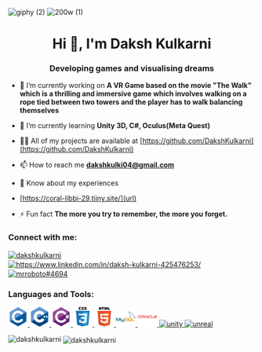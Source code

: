 ![giphy (2)](https://github.com/DakshKulkarni/DakshKulkarni/assets/115560064/17ab7052-94c7-4c54-9866-e118a4eb2f5f)
![200w (1)](https://github.com/DakshKulkarni/DakshKulkarni/assets/115560064/929bff9c-77a7-4a85-ab83-d06ea4c29437)

<h1 align="center">Hi 👋, I'm Daksh Kulkarni</h1>
<h3 align="center">Developing games and visualising dreams</h3>


- 🔭 I’m currently working on **A VR Game based on the movie "The Walk" which is a thrilling and immersive game which involves walking on a rope tied between two towers and the player has to walk balancing themselves**

- 🌱 I’m currently learning **Unity 3D, C#, Oculus(Meta Quest)**

- 👨‍💻 All of my projects are available at [https://github.com/DakshKulkarni](https://github.com/DakshKulkarni)

- 📫 How to reach me **dakshkulki04@gmail.com**

- 📄 Know about my experiences
- [https://coral-libbi-29.tiiny.site/](url)

- ⚡ Fun fact **The more you try to remember, the more you forget.**

<h3 align="left">Connect with me:</h3>
<p align="left">
<a href="https://twitter.com/dakshkulkarni" target="blank"><img align="center" src="https://raw.githubusercontent.com/rahuldkjain/github-profile-readme-generator/master/src/images/icons/Social/twitter.svg" alt="dakshkulkarni" height="30" width="40" /></a>
<a href="https://linkedin.com/in/https://www.linkedin.com/in/daksh-kulkarni-425476253/" target="blank"><img align="center" src="https://raw.githubusercontent.com/rahuldkjain/github-profile-readme-generator/master/src/images/icons/Social/linked-in-alt.svg" alt="https://www.linkedin.com/in/daksh-kulkarni-425476253/" height="30" width="40" /></a>
<a href="https://discord.gg/mrroboto#4694" target="blank"><img align="center" src="https://raw.githubusercontent.com/rahuldkjain/github-profile-readme-generator/master/src/images/icons/Social/discord.svg" alt="mrroboto#4694" height="30" width="40" /></a>
</p>

<h3 align="left">Languages and Tools:</h3>
<p align="left"> <a href="https://www.cprogramming.com/" target="_blank" rel="noreferrer"> <img src="https://raw.githubusercontent.com/devicons/devicon/master/icons/c/c-original.svg" alt="c" width="40" height="40"/> </a> <a href="https://www.w3schools.com/cpp/" target="_blank" rel="noreferrer"> <img src="https://raw.githubusercontent.com/devicons/devicon/master/icons/cplusplus/cplusplus-original.svg" alt="cplusplus" width="40" height="40"/> </a> <a href="https://www.w3schools.com/cs/" target="_blank" rel="noreferrer"> <img src="https://raw.githubusercontent.com/devicons/devicon/master/icons/csharp/csharp-original.svg" alt="csharp" width="40" height="40"/> </a> <a href="https://www.w3schools.com/css/" target="_blank" rel="noreferrer"> <img src="https://raw.githubusercontent.com/devicons/devicon/master/icons/css3/css3-original-wordmark.svg" alt="css3" width="40" height="40"/> </a> <a href="https://www.w3.org/html/" target="_blank" rel="noreferrer"> <img src="https://raw.githubusercontent.com/devicons/devicon/master/icons/html5/html5-original-wordmark.svg" alt="html5" width="40" height="40"/> </a> <a href="https://www.mysql.com/" target="_blank" rel="noreferrer"> <img src="https://raw.githubusercontent.com/devicons/devicon/master/icons/mysql/mysql-original-wordmark.svg" alt="mysql" width="40" height="40"/> </a> <a href="https://www.oracle.com/" target="_blank" rel="noreferrer"> <img src="https://raw.githubusercontent.com/devicons/devicon/master/icons/oracle/oracle-original.svg" alt="oracle" width="40" height="40"/> </a> <a href="https://unity.com/" target="_blank" rel="noreferrer"> <img src="https://www.vectorlogo.zone/logos/unity3d/unity3d-icon.svg" alt="unity" width="40" height="40"/> </a> <a href="https://unrealengine.com/" target="_blank" rel="noreferrer"> <img src="https://raw.githubusercontent.com/kenangundogan/fontisto/036b7eca71aab1bef8e6a0518f7329f13ed62f6b/icons/svg/brand/unreal-engine.svg" alt="unreal" width="40" height="40"/> </a> </p>

<p><img align="left" src="https://github-readme-stats.vercel.app/api/top-langs?username=dakshkulkarni&show_icons=true&locale=en&layout=compact" alt="dakshkulkarni" /></p>

<p>&nbsp;<img align="center" src="https://github-readme-stats.vercel.app/api?username=dakshkulkarni&show_icons=true&locale=en" alt="dakshkulkarni" /></p>


